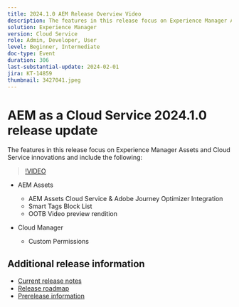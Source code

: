 ```yaml
---
title: 2024.1.0 AEM Release Overview Video
description: The features in this release focus on Experience Manager Assets and Cloud Service innovations and include the following - AEM Assets - AEM Assets Cloud Service & Adobe Journey Optimizer Integration, Smart Tags Block List, OOTB Video preview rendition, Cloud Manager - Custom Permissions
solution: Experience Manager
version: Cloud Service
role: Admin, Developer, User
level: Beginner, Intermediate
doc-type: Event
duration: 306
last-substantial-update: 2024-02-01
jira: KT-14859
thumbnail: 3427041.jpeg
---
```


# AEM as a Cloud Service 2024.1.0 release update 

The features in this release focus on Experience Manager Assets and Cloud Service innovations and include the following:

>[!VIDEO](https://video.tv.adobe.com/v/3427041/?learn=on)

* AEM Assets
  * AEM Assets Cloud Service & Adobe Journey Optimizer Integration
  * Smart Tags Block List
  * OOTB Video preview rendition

* Cloud Manager
  * Custom Permissions

<!--
Have questions about the release?  Discuss the release in [Experience League Communities](https://adobe.ly/3RPNYZF) -->

## Additional release information

* [Current release notes](https://experienceleague.adobe.com/docs/experience-manager-cloud-service/content/release-notes/home.html)
* [Release roadmap](https://experienceleague.adobe.com/docs/experience-manager-release-information/aem-release-updates/update-releases-roadmap.html)
* [Prerelease information](https://experienceleague.adobe.com/docs/experience-manager-cloud-service/content/release-notes/prerelease.html)